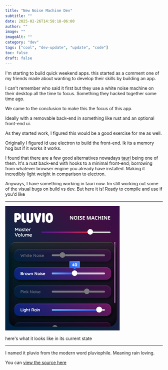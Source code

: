 ```yaml
---
title: "New Noise Machine Dev"
subtitle: ""
date: 2025-02-26T14:58:18-06:00
author: ""
image: ""
imageAlt: ""
category: "dev"
tags: ["cool", "dev-update", "update", "code"]
toc: false
draft: false
---
```

I'm starting to build quick weekend apps.
this started as a comment one of my friends made about wanting to develop their skills by building an app.

I can't remember who said it first but they use a white noise machine on their desktop all the time to focus. Something they hacked together some time ago.

We came to the conclusion to make this the focus of this app.

Ideally with a removable back-end in something like rust and an optional front-end ui.

As they started work, I figured this would be a good exercise for me as well.

Originally I figured id use electron to build the front-end. Ik its a memory hog but if it works it works.

I found that there are a few good alternatives nowadays [tauri](https://tauri.app/) being one of them. It's a rust back-end with hooks to a minimal front-end; borrowing from whatever browser engine you already have installed. Making it incredibly light weight in comparison to electron.

Anyways, I have something working in tauri now. Im still working out some of the visual bugs on build vs dev.
But here it is! Ready to compile and use if you'd like

---

![](2025-02-26_01-18-15_ksnip.png)

here's what it looks like in its current state

---

I named it pluvio from the modern word pluviophile. Meaning rain loving.

You can [view the source here](https://github.com/signet-marigold/Pluvio)
